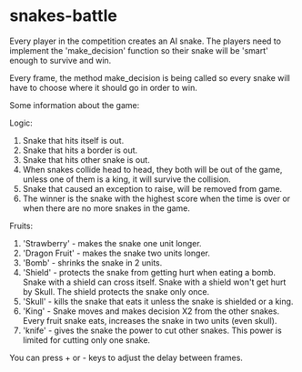 # snakes-battle

Every player in the competition creates an AI snake.
The players need to implement the 'make_decision' function so their snake will be 'smart' enough to survive and win.

Every frame, the method make_decision is being called so every snake will have to choose where it should go in order to win.

Some information about the game:

Logic:
1. Snake that hits itself is out.
2. Snake that hits a border is out.
3. Snake that hits other snake is out.
4. When snakes collide head to head, they both will be out of the game, unless one of them is a king, it will survive the collision.
5. Snake that caused an exception to raise, will be removed from game.
6. The winner is the snake with the highest score when the time is over or when there are no more snakes in the game.

Fruits:
1. 'Strawberry' - makes the snake one unit longer.
2. 'Dragon Fruit' - makes the snake two units longer.
3. 'Bomb' - shrinks the snake in 2 units.
4. 'Shield' -  protects the snake from getting hurt when eating a bomb. Snake with a shield can cross itself. Snake with a shield won't get hurt by Skull. The shield protects the snake only once.
5. 'Skull' -  kills the snake that eats it unless the snake is shielded or a king.
6. 'King' - Snake moves and makes decision X2 from the other snakes. Every fruit snake eats, increases the snake in two units (even skull).
7. 'knife' - gives the snake the power to cut other snakes. This power is limited for cutting only one snake.


You can press + or - keys to adjust the delay between frames.
